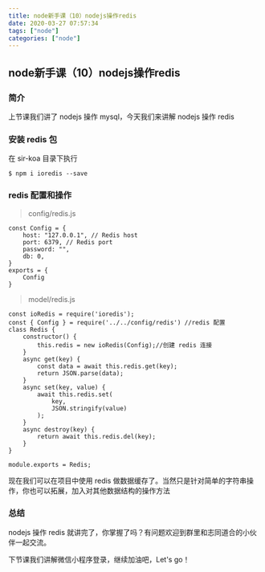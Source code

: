```yaml
---
title: node新手课（10）nodejs操作redis
date: 2020-03-27 07:57:34
tags: ["node"]
categories: ["node"]
---
```


## node新手课（10）nodejs操作redis

### 简介
上节课我们讲了 nodejs 操作 mysql，今天我们来讲解 nodejs 操作 redis

### 安装 redis 包
在 sir-koa 目录下执行
```
$ npm i ioredis --save
```

### redis 配置和操作
>config/redis.js
```
const Config = {
    host: "127.0.0.1", // Redis host
    port: 6379, // Redis port
    password: "",
    db: 0,
}
exports = {
    Config
}
```
>model/redis.js
```
const ioRedis = require('ioredis');
const { Config } = require('../../config/redis') //redis 配置
class Redis {
    constructor() {
        this.redis = new ioRedis(Config);//创建 redis 连接
    }
    async get(key) {
        const data = await this.redis.get(key);
        return JSON.parse(data);
    }
    async set(key, value) {
        await this.redis.set(
            key,
            JSON.stringify(value)
        );
    }
    async destroy(key) {
        return await this.redis.del(key);
    }
}

module.exports = Redis;

```
现在我们可以在项目中使用 redis 做数据缓存了。当然只是针对简单的字符串操作，你也可以拓展，加入对其他数据结构的操作方法
### 总结
nodejs 操作 redis 就讲完了，你掌握了吗？有问题欢迎到群里和志同道合的小伙伴一起交流。

下节课我们讲解微信小程序登录，继续加油吧，Let's go！

